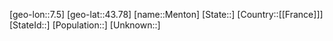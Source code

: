 ﻿---
location: [43.78,7.5]
mapzoom: [7,12] 
mapmarker: city 
type: City
tags:
- geo/City


SpocWebEntityId: 32414
isDeleted: false
confidential: public

---
[geo-lon::7.5]
[geo-lat::43.78]
[name::Menton]
[State::]
[Country::[[France]]]
[StateId::]
[Population::]
[Unknown::]


